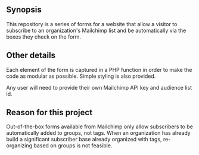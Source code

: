## Synopsis

This repository is a series of forms for a website that allow a visitor to subscribe to an organization's Mailchimp list and be automatically via the boxes they check on the form.

## Other details

Each element of the form is captured in a PHP function in order to make the code as modular as possible. Simple styling is also provided.

Any user will need to provide their own Mailchimp API key and audience list id.

## Reason for this project

Out-of-the-box forms available from Mailchimp only allow subscribers to be automatically added to groups, not tags. When an organization has already build a significant subscriber base already organized with tags, re-organizing based on groups is not feasible.